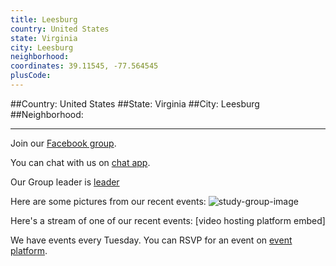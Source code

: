 ```yaml
---
title: Leesburg
country: United States
state: Virginia
city: Leesburg
neighborhood: 
coordinates: 39.11545, -77.564545
plusCode:
---
```


##Country: United States
##State: Virginia
##City: Leesburg
##Neighborhood: 
*****
Join our [Facebook group](https://www.facebook.com/groups/free.code.camp.leesburg).

You can chat with us on [chat app]().

Our Group leader is [leader]()

Here are some pictures from our recent events:
![study-group-image]()

Here's a stream of one of our recent events:
[video hosting platform embed]

We have events every Tuesday. You can RSVP for an event on [event platform]().
